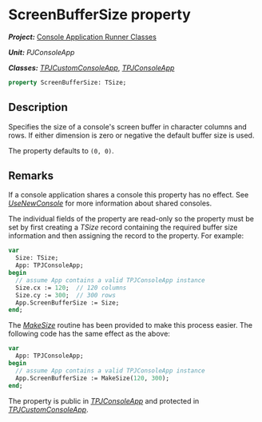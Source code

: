# ScreenBufferSize property

***Project:*** [Console Application Runner Classes](../API.md)

***Unit:*** _PJConsoleApp_

***Classes:*** [_TPJCustomConsoleApp_](./TPJCustomConsoleApp.md), [_TPJConsoleApp_](./TPJConsoleApp.md)

```pascal
property ScreenBufferSize: TSize;
```

## Description

Specifies the size of a console's screen buffer in character columns and rows. If either dimension is zero or negative the default buffer size is used.

The property defaults to `(0, 0)`.

## Remarks

If a console application shares a console this property has no effect. See [_UseNewConsole_](./TPJCustomConsoleApp-UseNewConsole.md) for more information about shared consoles.

The individual fields of the property are read-only so the property must be set by first creating a _TSize_ record containing the required buffer size information and then assigning the record to the property. For example:

```pascal
var
  Size: TSize;
  App: TPJConsoleApp;
begin
  // assume App contains a valid TPJConsoleApp instance
  Size.cx := 120;  // 120 columns
  Size.cy := 300;  // 300 rows
  App.ScreenBufferSize := Size;
end;
```

The [_MakeSize_](./Routines.md#makesize) routine has been provided to make this process easier. The following code has the same effect as the above:

```pascal
var
  App: TPJConsoleApp;
begin
  // assume App contains a valid TPJConsoleApp instance
  App.ScreenBufferSize := MakeSize(120, 300);
end;
```

The property is public in [_TPJConsoleApp_](./TPJConsoleApp.md) and protected in [_TPJCustomConsoleApp_](./TPJCustomConsoleApp.md).
